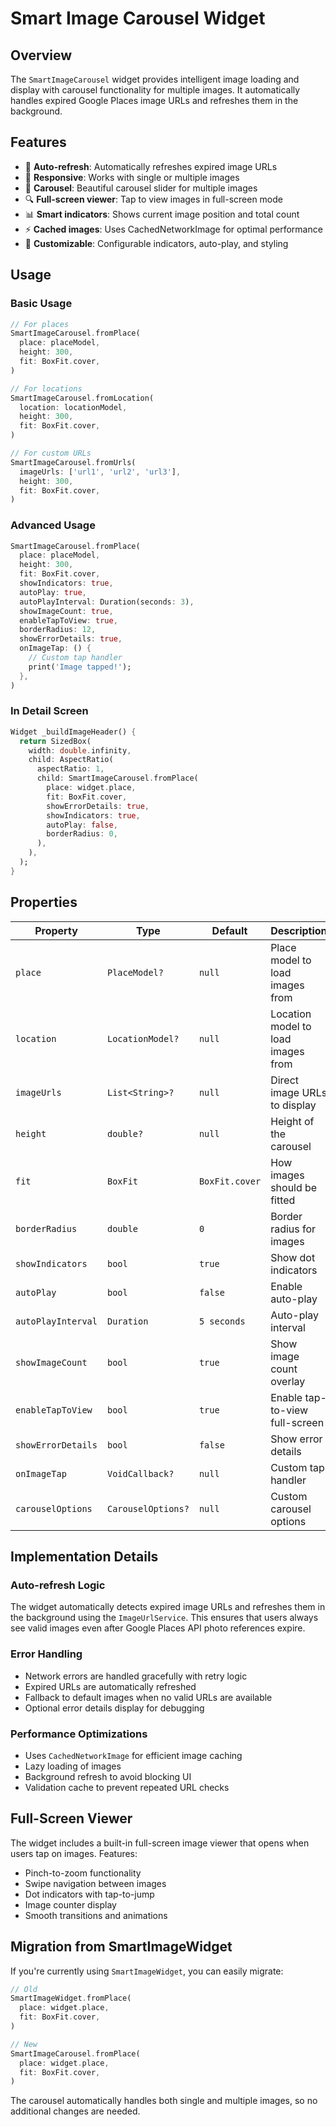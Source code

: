 # Smart Image Carousel Widget

## Overview

The `SmartImageCarousel` widget provides intelligent image loading and display with carousel functionality for multiple images. It automatically handles expired Google Places image URLs and refreshes them in the background.

## Features

- 🔄 **Auto-refresh**: Automatically refreshes expired image URLs
- 📱 **Responsive**: Works with single or multiple images
- 🎠 **Carousel**: Beautiful carousel slider for multiple images
- 🔍 **Full-screen viewer**: Tap to view images in full-screen mode
- 📊 **Smart indicators**: Shows current image position and total count
- ⚡ **Cached images**: Uses CachedNetworkImage for optimal performance
- 🎨 **Customizable**: Configurable indicators, auto-play, and styling

## Usage

### Basic Usage

```dart
// For places
SmartImageCarousel.fromPlace(
  place: placeModel,
  height: 300,
  fit: BoxFit.cover,
)

// For locations
SmartImageCarousel.fromLocation(
  location: locationModel,
  height: 300,
  fit: BoxFit.cover,
)

// For custom URLs
SmartImageCarousel.fromUrls(
  imageUrls: ['url1', 'url2', 'url3'],
  height: 300,
  fit: BoxFit.cover,
)
```

### Advanced Usage

```dart
SmartImageCarousel.fromPlace(
  place: placeModel,
  height: 300,
  fit: BoxFit.cover,
  showIndicators: true,
  autoPlay: true,
  autoPlayInterval: Duration(seconds: 3),
  showImageCount: true,
  enableTapToView: true,
  borderRadius: 12,
  showErrorDetails: true,
  onImageTap: () {
    // Custom tap handler
    print('Image tapped!');
  },
)
```

### In Detail Screen

```dart
Widget _buildImageHeader() {
  return SizedBox(
    width: double.infinity,
    child: AspectRatio(
      aspectRatio: 1,
      child: SmartImageCarousel.fromPlace(
        place: widget.place,
        fit: BoxFit.cover,
        showErrorDetails: true,
        showIndicators: true,
        autoPlay: false,
        borderRadius: 0,
      ),
    ),
  );
}
```

## Properties

| Property           | Type               | Default        | Description                        |
| ------------------ | ------------------ | -------------- | ---------------------------------- |
| `place`            | `PlaceModel?`      | `null`         | Place model to load images from    |
| `location`         | `LocationModel?`   | `null`         | Location model to load images from |
| `imageUrls`        | `List<String>?`    | `null`         | Direct image URLs to display       |
| `height`           | `double?`          | `null`         | Height of the carousel             |
| `fit`              | `BoxFit`           | `BoxFit.cover` | How images should be fitted        |
| `borderRadius`     | `double`           | `0`            | Border radius for images           |
| `showIndicators`   | `bool`             | `true`         | Show dot indicators                |
| `autoPlay`         | `bool`             | `false`        | Enable auto-play                   |
| `autoPlayInterval` | `Duration`         | `5 seconds`    | Auto-play interval                 |
| `showImageCount`   | `bool`             | `true`         | Show image count overlay           |
| `enableTapToView`  | `bool`             | `true`         | Enable tap-to-view full-screen     |
| `showErrorDetails` | `bool`             | `false`        | Show error details                 |
| `onImageTap`       | `VoidCallback?`    | `null`         | Custom tap handler                 |
| `carouselOptions`  | `CarouselOptions?` | `null`         | Custom carousel options            |

## Implementation Details

### Auto-refresh Logic

The widget automatically detects expired image URLs and refreshes them in the background using the `ImageUrlService`. This ensures that users always see valid images even after Google Places API photo references expire.

### Error Handling

- Network errors are handled gracefully with retry logic
- Expired URLs are automatically refreshed
- Fallback to default images when no valid URLs are available
- Optional error details display for debugging

### Performance Optimizations

- Uses `CachedNetworkImage` for efficient image caching
- Lazy loading of images
- Background refresh to avoid blocking UI
- Validation cache to prevent repeated URL checks

## Full-Screen Viewer

The widget includes a built-in full-screen image viewer that opens when users tap on images. Features:

- Pinch-to-zoom functionality
- Swipe navigation between images
- Dot indicators with tap-to-jump
- Image counter display
- Smooth transitions and animations

## Migration from SmartImageWidget

If you're currently using `SmartImageWidget`, you can easily migrate:

```dart
// Old
SmartImageWidget.fromPlace(
  place: widget.place,
  fit: BoxFit.cover,
)

// New
SmartImageCarousel.fromPlace(
  place: widget.place,
  fit: BoxFit.cover,
)
```

The carousel automatically handles both single and multiple images, so no additional changes are needed.
